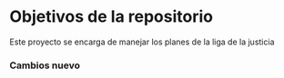 # Objetivos de la repositorio

Este proyecto se encarga de manejar los planes de la liga de la justicia


### Cambios nuevo

